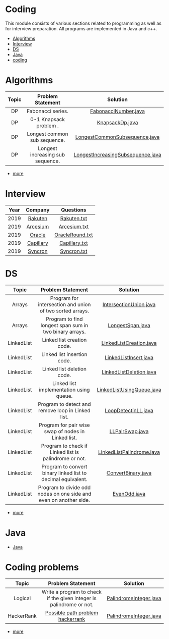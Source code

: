 # Coding
This module consists of various sections related to programming as well as for interview preparation. All programs are implemented in Java and c++.
* [Algorithms](#algorithms)
* [Interview](#interview)
* [DS](#ds)
* [Java](#java)
* [coding](#coding-problems)

# Algorithms
|        Topic        |   Problem Statement     |   Solution  |
|:------------------------------:|:-----------------------------------------------------------------------------------------------------------------------------------:|:------:|
|DP|    Fabonacci series.                                                      |   [FabonacciNumber.java](https://github.com/ravi26067/Coding/blob/master/Algorithms/DP/FabonacciNumber.java "FabonacciNumber.java")   |
|DP|    0-1 Knapsack problem .                                                      |   [KnapsackDp.java](https://github.com/ravi26067/Coding/blob/master/Algorithms/DP/KnapsackDp.java)   |
|DP|    Longest common sub sequence.                                                      |   [LongestCommonSubsequence.java](https://github.com/ravi26067/Coding/blob/master/Algorithms/DP/LongestCommonSubsequence.java)   |
|DP|    Longest increasing sub sequence.                                                      |   [LongestIncreasingSubsequence.java](https://github.com/ravi26067/Coding/blob/master/Algorithms/DP/LongestIncreasingSubsequence.java)   |
* [more](https://github.com/ravi26067/Coding/tree/master/Algorithms )

# Interview
|   Year    |        Company        |   Questions     |   
|:-----:|:-----------------------------------:|:------------------------------------------------------:|
| 2019 |[Rakuten](https://jp.linkedin.com/company/rakuten?trk=guest_job_details_topcard_logo)| [Rakuten.txt](https://github.com/ravi26067/Coding/blob/master/Interview%20Questions/RakutenJava.txt)|
| 2019 |[Arcesium](https://www.linkedin.com/company/arcesium/)| [Arcesium.txt](https://github.com/ravi26067/Coding/blob/master/Interview%20Questions/Arcesium.txt)|
| 2019 |[Oracle](https://www.oracle.com/index.html)| [OracleRound.txt](https://github.com/ravi26067/Coding/blob/master/Interview%20Questions/OracleRound1.txt)|
| 2019 |[Capillary](https://www.capillarytech.com/)| [Capillary.txt](https://github.com/ravi26067/Coding/blob/master/Interview%20Questions/Capillary_interview.txt)|
| 2019 |[Syncron](https://www.syncron.com/)| [Syncron.txt](https://github.com/ravi26067/Coding/blob/master/Interview%20Questions/Syncron%20Interview.txt)|

# DS
|        Topic        |   Problem Statement     |   Solution  |
|:------------------------------:|:-----------------------------------------------------------------------------------------------------------------------------------:|:------:|
|Arrays|    Program for intersection and union of  two sorted arrays.                                                      |   [IntersectionUnion.java](https://github.com/ravi26067/Coding/blob/master/DS/Arrays/IntersectionUnion.java)   |
|Arrays| Program to find longest span sum in two binary arrays.|[LongestSpan.java](https://github.com/ravi26067/Coding/blob/master/DS/Arrays/LongestSpan.java)|
|LinkedList| Linked list creation code.|[LinkedListCreation.java](https://github.com/ravi26067/Coding/blob/master/DS/LinkedList/LinkedListCreation.java)|
|LinkedList| Linked list insertion code.|[LinkedListInsert.java](https://github.com/ravi26067/Coding/blob/master/DS/LinkedList/LinkedListInsert.java)|
|LinkedList| Linked list deletion code.|[LinkedListDeletion.java](https://github.com/ravi26067/Coding/blob/master/DS/LinkedList/LinkedListDeletion.java)|
|LinkedList| Linked list implementation using queue.|[LinkedListUsingQueue.java](https://github.com/ravi26067/Coding/blob/master/DS/LinkedList/LinkedListUsingQueue.java)|
|LinkedList| Program to detect and remove loop in Linked list.|[LoopDetectinLL.java](https://github.com/ravi26067/Coding/blob/master/DS/LinkedList/LoopDetectinLL.java)|
|LinkedList| Program for pair wise swap of nodes in Linked list.|[LLPairSwap.java](https://github.com/ravi26067/Coding/blob/master/DS/LinkedList/LLPairSwap.java)|
|LinkedList| Program to check if Linked list is palindrome or not.|[LinkedListPalindrome.java](https://github.com/ravi26067/Coding/blob/master/DS/LinkedList/LinkedListPalindrome.java)|
|LinkedList| Program to convert binary linked list to decimal equivalent.|[ConvertBinary.java](https://github.com/ravi26067/Coding/blob/master/DS/LinkedList/ConvertBinary.java)|
|LinkedList| Program to divide odd nodes on one side and even on another side.|[EvenOdd.java](https://github.com/ravi26067/Coding/blob/master/DS/LinkedList/EvenOdd.java)|

* [more](https://github.com/ravi26067/Coding/tree/master/DS "DS")


# Java
* [Java](https://github.com/ravi26067/Coding/tree/master/Java "Java")


#  Coding problems
|        Topic        |   Problem Statement     |   Solution  |
|:------------------------------:|:-----------------------------------------------------------------------------------------------------------------------------------:|:------:|
|Logical| Write a program to check if the given integer is palindrome or not.                                                      |   [PalindromeInteger.java](https://github.com/ravi26067/Coding/blob/master/coding/PalindromeInteger.java)   |
|HackerRank| [Possible path problem hackerrank]([https://www.hackerrank.com/challenges/possible-path/problem)                                                   |   [PalindromeInteger.java](https://github.com/ravi26067/Coding/blob/master/coding/PalindromeInteger.java)   |
* [more](https://github.com/ravi26067/Coding/tree/master/coding "coding")
